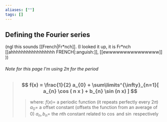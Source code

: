 ```yaml
---
aliases: [""]
tags: []
---
```


## Defining the Fourier series
(ngl this sounds [[French|Fr\*nch]]. (I looked it up, it is Fr\*nch [[ahhhhhhhhhhhhhhhhh FRENCH|:anguish:]], [[ewwwwwwwwwwwwwww]] ))

###### Note for this page I'm using $2\pi$ for the period

### 

> ### $$ f(x) = \frac{1}{2} a_{0} + \sum\limits^{\infty}_{n=1}[ a_{n} \cos ( n x ) + b_{n} \sin (n x) ] $$ 
>> where:
>> $f(x)=$ a periodic function (it repeats perfectly every $2\pi$)
>> $a_{0}=$ a offset constant (offsets the function from an average of 0)
>> $a_{n},b_{n}=$ the $n$th constant related to $\cos$ and $\sin$ respectively



